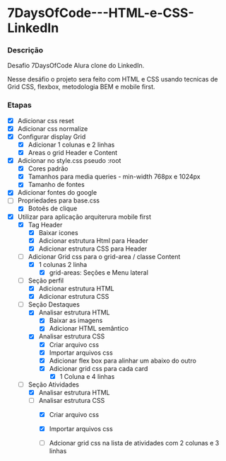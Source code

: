 # 7DaysOfCode---HTML-e-CSS-LinkedIn

### Descrição 
Desafio 7DaysOfCode Alura clone do LinkedIn.

Nesse desáfio o projeto sera feito com HTML e CSS usando tecnicas de Grid CSS, flexbox, metodologia BEM e mobile first.
### Etapas
- [x] Adicionar css reset
- [x] Adicionar css normalize
- [x] Configurar display Grid
    - [x] Adicionar 1 colunas e 2 linhas
    - [x] Areas o grid Header e Content
- [x] Adicionar no style.css pseudo :root
    - [x] Cores padrão
    - [x] Tamanhos para media queries - min-width 768px e 1024px
    - [x] Tamanho de fontes
- [x] Adicionar fontes do google
- [ ] Propriedades para base.css
    - [x] Botoẽs de clique
- [x] Utilizar para aplicação arquiterura mobile first
    - [x] Tag Header 
        - [x] Baixar icones
        - [x] Adicionar estrutura Html para Header
        - [x] Adicionar estrutura CSS para Header
    - [ ] Adicionar Grid css para o grid-area / classe Content
        - [x] 1 colunas 2 linha
            - [x] grid-areas: Seções e Menu lateral
    - [ ] Seção perfil
        - [x] Adicionar estrutura HTML
        - [x] Adicionar estrutura CSS
    - [ ] Seção Destaques
        - [x] Analisar estrutura HTML
            - [x] Baixar as imagens
            - [x] Adicionar HTML semântico
        - [x] Analisar estrutura CSS
            - [x] Criar arquivo css
            - [x] Importar arquivos css
            - [x] Adicionar flex box para alinhar um abaixo do outro
            - [x] Adicionar grid css para cada card
                - [x] 1 Coluna e 4 linhas
    - [ ] Seção Atividades
        - [x] Analisar estrutura HTML
        - [ ] Analisar estrutura CSS
            - [x] Criar arquivo css
            - [x] Importar arquivos css
            - [ ] Adcionar grid css na lista de atividades com 2 colunas e 3 linhas




